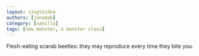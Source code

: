 ```yaml
---
layout: singleidea
authors: [jonadab]
category: [vanilla]
tags: [new monster, a monster class]
---
```

Flesh-eating scarab beetles: they may reproduce every time they bite you.
